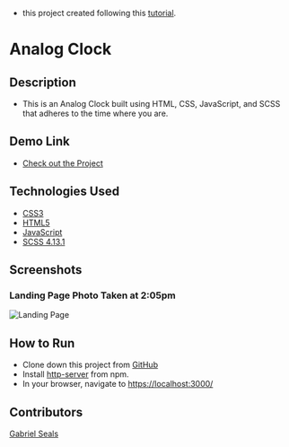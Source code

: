 * this project created following this [tutorial](https://youtu.be/okqjN_6v-pk).

# Analog Clock

## Description

* This is an Analog Clock built using HTML, CSS, JavaScript, and SCSS that adheres to the time where you are.

## Demo Link

* [Check out the Project](https://analogclock-511b2.firebaseapp.com)

## Technologies Used

* [CSS3](https://www.w3.org/Style/CSS/Overview.en.html)
* [HTML5](https://html.spec.whatwg.org/multipage/)
* [JavaScript](https://www.javascript.com/)
* [SCSS 4.13.1](https://sass-lang.com/)

## Screenshots

### Landing Page Photo Taken at 2:05pm
![Landing Page]()

## How to Run

* Clone down this project from [GitHub](https://github.com/gseals/Day1-31AnalogClock)
* Install [http-server](https://www.npmjs.com/package/http-server) from npm.
* In your browser, navigate to [https://localhost:3000/](https://localhost:3000/)

## Contributors

[Gabriel Seals](https://github.com/gseals)
